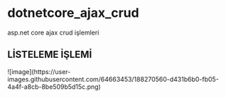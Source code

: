 # dotnetcore_ajax_crud
 asp.net core ajax crud işlemleri
 
 <h2>LİSTELEME İŞLEMİ</h2>
 <div>
![image](https://user-images.githubusercontent.com/64663453/188270560-d431b6b0-fb05-4a4f-a8cb-8be509b5d15c.png)

 
 </div>
